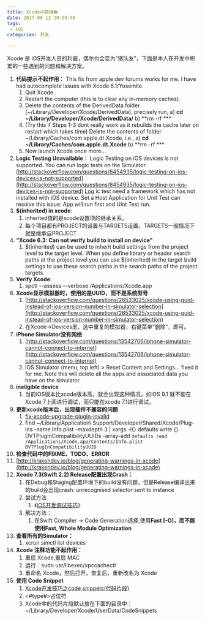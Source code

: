 ```yaml
---
title: Xcode问题锦集
date: 2017-08-12 20:59:56
tags: 
 - iOS
categories: 开发

---
```


Xcode 是 iOS开发人员的利器，偶尔也会变为“猪队友”，下面是本人在开发中积累的一些遇到的问题和解决方案。

<!-- more -->

1. **代码提示不起作用**：
   This fix from apple dev forums works for me. I have had autocomplete issues with Xcode 6.1/Yosemite.
   1. Quit Xcode.
   2. Restart the computer (this is to clear any in-memory caches).
   3. Delete the contents of the DerivedData folder (~/Library/Developer/Xcode/DerivedData), precisely run, 
      a) **cd ~/Library/Developer/Xcode/DerivedData/** 
      b) **rm -rf ***
   4. (Try this if Steps 1-3 dont really work as it rebuilds the cache later on restart which takes time) Delete the contents of folder ~/Library/Caches/com.apple.dt.Xcode, i.e., 
      a) **cd ~/Library/Caches/com.apple.dt.Xcode** 
      b) **rm -rf ***
   5. Now launch Xcode once more…
2. **Logic Testing Unavailable**：
   Logic Testing on iOS devices is not supported. You can run logic tests on the Simulator.
   [http://stackoverflow.com/questions/8454935/logic-testing-on-ios-devices-is-not-supported](http://stackoverflow.com/questions/8454935/logic-testing-on-ios-devices-is-not-supported)
   [Log](http://stackoverflow.com/questions/8454935/logic-testing-on-ios-devices-is-not-supported)
   ic test need a framework which has not installed with iOS device. Set a Host Application for Unit Test can resolve this issue: App will run first and Uint Test run.
3. **$(inherited) in xcode**:
   1. inherited值的是xcode设置项的继承关系。
   2. 每个项目都有PROJECT的设置与TARGETS设置，TARGETS一般情况下就是继承自PROJECT
4. **“Xcode 6.3: Can not verify build to install on device"**
   1. $(inherited) can be used to inherit build settings from the project level to the target level. When you define library or header search paths at the project level you can use $(inherited) in the target build settings to use these search paths in the search paths of the project targets.
5. **Verify Xcode:**
   1. spctl --assess --verbose /Applications/Xcode.app
6. **Xcode显示模拟器时，使用的是UUID，而不是系统型号**
   1. [http://stackoverflow.com/questions/26533025/xcode-using-guid-instead-of-ios-version-number-in-simulator-selection](http://stackoverflow.com/questions/26533025/xcode-using-guid-instead-of-ios-version-number-in-simulator-selection)
   2. 在Xcode->Devices里，选中重复的模拟器，右键菜单“删除”，即可。
7. **iPhone Simulator没有网络**
   1. [http://stackoverflow.com/questions/13542706/iphone-simulator-cannot-connect-to-internet](http://stackoverflow.com/questions/13542706/iphone-simulator-cannot-connect-to-internet)
   2. iOS Simulator (menu, top left) > Reset Content and Settings... fixed it for me. Note this will delete all the apps and associated data you have on the simulator.
8. **ineligible device**
   1. 当前iOS版本比xcode版本高，就会出现这种情况，如iOS 9.1 就不能在Xcode 7上面进行调试，而只能在xcode 7.1进行调试。
9. **更新xcode版本后，出现插件不兼容的问题**
   1. [fix-xcode-upgrade-plugin-invalid](http://joeshang.github.io/2015/04/10/fix-xcode-upgrade-plugin-invalid/)
   2. find ~/Library/Application\ Support/Developer/Shared/Xcode/Plug-ins -name Info.plist -maxdepth 3 | xargs -I{} defaults write {} DVTPlugInCompatibilityUUIDs -array-add `defaults read /Applications/Xcode.app/Contents/Info.plist DVTPlugInCompatibilityUUID`
10. **检查代码中的FIXME、TODO、ERROR**
   1. [http://krakendev.io/blog/generating-warnings-in-xcode](http://krakendev.io/blog/generating-warnings-in-xcode)
11. **Xcode 7.3(Swift 2.2) Release配置出现Crash：**
    1. 在Debug和Staging配置环境下的build没有问题，但是Release编译出来的build会出现crash: unrecognised selector sent to instance
    2. 尝试方法
       1. 《[iOS开发调试技巧](http://www.jianshu.com/p/06fcd298ef4c)》
    3. 解决方法：
       1. 在Swift Compiler -> Code Generation选择,使用**Fast [-O]，而不能使用Fast, Whole Module Optimization**
12. **查看所有的Simulator：**
    1. xcrun simctl list devices
13. **Xcode 注释功能不起作用：**
    1. 重启 Xcode,重启 MAC
    2. 运行：sudo usr/libexec/xpccachectl
    3. 重命名 Xcode，然后打开，恢复后，重新改名为 Xcode
14. **使用 Code Snippet**
    1. [Xcode开发技巧之code snippets(代码片段)](http://blog.csdn.net/wzzvictory/article/details/12163939)
    2. <#type#>占位符
    3. Xcode中的代码片段默认放在下面的目录中：~/Library/Developer/Xcode/UserData/CodeSnippets